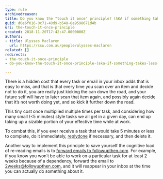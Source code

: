 ```yaml
---
type: rule
archivedreason: 
title: Do you know the "touch it once" principle? (AKA if something takes less than 5 minutes, do it immediately)
guid: d0e6f016-0c71-40d9-b548-8e9598671d4b
uri: the-touch-it-once-principle
created: 2018-11-20T17:42:47.0000000Z
authors:
- title: Ulysses Maclaren
  url: https://ssw.com.au/people/ulysses-maclaren
related: []
redirects:
- the-touch-it-once-principle
- do-you-know-the-touch-it-once-principle-(aka-if-something-takes-less-than-5-minutes-do-it-immediately)

---
```


There is a hidden cost that every task or email in your inbox adds that is easy to miss, and that is that every time you scan over an item and decide not to do it, you are really just kicking the can down the road, and your future self will have to later scan that item again, and possibly again decide that it’s not worth doing yet, and so kick it further down the road.

<!--endintro-->

This tiny cost once multiplied multiple times per task, and considering how many small (&lt;5 minutes) style tasks we all get in a given day, can end up taking up a sizable portion of your effective time while at work.

To combat this, if you ever receive a task that would take 5 minutes or less to complete, do it immediately, [reply](/dones-do-you-reply-done-and-delete-the-original-email)[done](/dones-do-you-reply-done-and-delete-the-original-email) if necessary, and then delete it.

Another way to implement this principle to save yourself the cognitive load of re-reading emails is to [forward emails to followupthen.com](/do-you-follow-up-emails-effectively). For example, if you know you won’t be able to work on a particular task for at least 2 weeks because of a dependency, forward the email to 2weeks@followupthen.com, and it will reappear in your inbox at the time you can actually do something about it.
